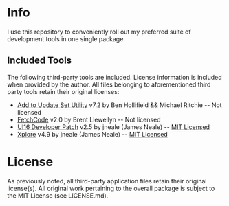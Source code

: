 # Info
I use this repository to conveniently roll out my preferred suite of development tools in one single package.
## Included Tools
The following third-party tools are included. License information is included when provided by the author. All files belonging to aforementioned third party tools retain their original licenses:
* [Add to Update Set Utility](https://developer.servicenow.com/connect.do#!/share/contents/9824957_add_to_update_set_utility?v=7.2&t=PRODUCT_DETAILS) v7.2 by Ben Hollifield && Michael Ritchie -- Not licensed
* [FetchCode](https://developer.servicenow.com/connect.do#!/share/contents/1176688_fetchcode_an_instance_code_search_utility?v=2&t=PRODUCT_DETAILS) v2.0 by Brent Llewellyn -- Not licensed
* [UI16 Developer Patch](https://github.com/sharelogic/UI16-Developer-Patch/) v2.5 by jneale (James Neale) -- [MIT Licensed](https://raw.githubusercontent.com/sharelogic/UI16-Developer-Patch/master/LICENSE.md)
* [Xplore](https://github.com/jneale/Xplore) v4.9 by jneale (James Neale) -- [MIT Licensed](https://raw.githubusercontent.com/jneale/Xplore/master/LICENSE.md)

# License
As previously noted, all third-party application files retain their original license(s). All original work pertaining to the overall package is subject to the MIT License (see LICENSE.md).
